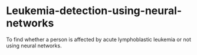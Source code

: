 # Leukemia-detection-using-neural-networks
To find whether a person is affected by acute lymphoblastic leukemia or not using neural networks.
